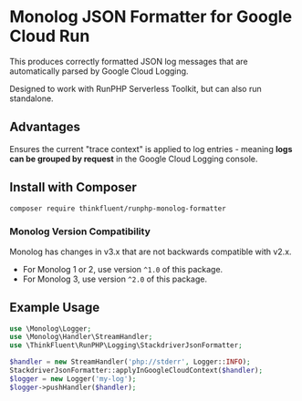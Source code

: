 # Monolog JSON Formatter for Google Cloud Run

This produces correctly formatted JSON log messages that are automatically parsed by Google Cloud Logging.

Designed to work with RunPHP Serverless Toolkit, but can also run standalone.

## Advantages

Ensures the current "trace context" is applied to log entries - meaning **logs can be grouped by request** in the Google Cloud Logging console.

## Install with Composer

```bash
composer require thinkfluent/runphp-monolog-formatter
```

### Monolog Version Compatibility
Monolog has changes in v3.x that are not backwards compatible with v2.x.

- For Monolog 1 or 2, use version `^1.0` of this package.
- For Monolog 3, use version `^2.0` of this package.

## Example Usage

```php
use \Monolog\Logger;
use \Monolog\Handler\StreamHandler;
use \ThinkFluent\RunPHP\Logging\StackdriverJsonFormatter;

$handler = new StreamHandler('php://stderr', Logger::INFO);
StackdriverJsonFormatter::applyInGoogleCloudContext($handler);
$logger = new Logger('my-log');
$logger->pushHandler($handler);
```